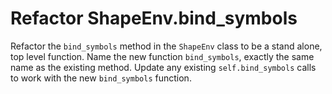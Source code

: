 # Refactor ShapeEnv.bind_symbols

Refactor the `bind_symbols` method in the `ShapeEnv` class to be a stand alone, top level function.
Name the new function `bind_symbols`, exactly the same name as the existing method.
Update any existing `self.bind_symbols` calls to work with the new `bind_symbols` function.
